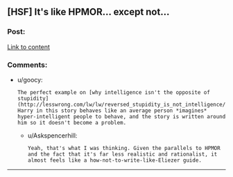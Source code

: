 ## [HSF] It's like HPMOR... except not...

### Post:

[Link to content](https://www.fanfiction.net/s/8551180/1/In-the-Mind-of-a-Scientist)

### Comments:

- u/goocy:
  ```
  The perfect example on [why intelligence isn't the opposite of stupidity](http://lesswrong.com/lw/lw/reversed_stupidity_is_not_intelligence/). Harry in this story behaves like an average person *imagines* hyper-intelligent people to behave, and the story is written around him so it doesn't become a problem.
  ```

  - u/Askspencerhill:
    ```
    Yeah, that's what I was thinking. Given the parallels to HPMOR and the fact that it's far less realistic and rationalist, it almost feels like a how-not-to-write-like-Eliezer guide.
    ```

---

